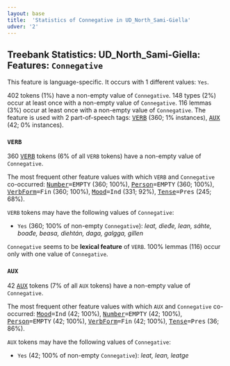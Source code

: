 ```yaml
---
layout: base
title:  'Statistics of Connegative in UD_North_Sami-Giella'
udver: '2'
---
```


## Treebank Statistics: UD_North_Sami-Giella: Features: `Connegative`

This feature is language-specific.
It occurs with 1 different values: `Yes`.

402 tokens (1%) have a non-empty value of `Connegative`.
148 types (2%) occur at least once with a non-empty value of `Connegative`.
116 lemmas (3%) occur at least once with a non-empty value of `Connegative`.
The feature is used with 2 part-of-speech tags: <tt><a href="sme_giella-pos-VERB.html">VERB</a></tt> (360; 1% instances), <tt><a href="sme_giella-pos-AUX.html">AUX</a></tt> (42; 0% instances).

### `VERB`

360 <tt><a href="sme_giella-pos-VERB.html">VERB</a></tt> tokens (6% of all `VERB` tokens) have a non-empty value of `Connegative`.

The most frequent other feature values with which `VERB` and `Connegative` co-occurred: <tt><a href="sme_giella-feat-Number.html">Number</a></tt><tt>=EMPTY</tt> (360; 100%), <tt><a href="sme_giella-feat-Person.html">Person</a></tt><tt>=EMPTY</tt> (360; 100%), <tt><a href="sme_giella-feat-VerbForm.html">VerbForm</a></tt><tt>=Fin</tt> (360; 100%), <tt><a href="sme_giella-feat-Mood.html">Mood</a></tt><tt>=Ind</tt> (331; 92%), <tt><a href="sme_giella-feat-Tense.html">Tense</a></tt><tt>=Pres</tt> (245; 68%).

`VERB` tokens may have the following values of `Connegative`:

* `Yes` (360; 100% of non-empty `Connegative`): <em>leat, dieđe, lean, sáhte, boađe, beasa, diehtán, daga, galgga, gillen</em>

`Connegative` seems to be **lexical feature** of `VERB`. 100% lemmas (116) occur only with one value of `Connegative`.

### `AUX`

42 <tt><a href="sme_giella-pos-AUX.html">AUX</a></tt> tokens (7% of all `AUX` tokens) have a non-empty value of `Connegative`.

The most frequent other feature values with which `AUX` and `Connegative` co-occurred: <tt><a href="sme_giella-feat-Mood.html">Mood</a></tt><tt>=Ind</tt> (42; 100%), <tt><a href="sme_giella-feat-Number.html">Number</a></tt><tt>=EMPTY</tt> (42; 100%), <tt><a href="sme_giella-feat-Person.html">Person</a></tt><tt>=EMPTY</tt> (42; 100%), <tt><a href="sme_giella-feat-VerbForm.html">VerbForm</a></tt><tt>=Fin</tt> (42; 100%), <tt><a href="sme_giella-feat-Tense.html">Tense</a></tt><tt>=Pres</tt> (36; 86%).

`AUX` tokens may have the following values of `Connegative`:

* `Yes` (42; 100% of non-empty `Connegative`): <em>leat, lean, leatge</em>

